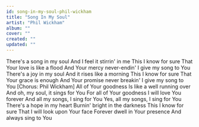 ```yaml
---
id: song-in-my-soul-phil-wickham
title: "Song In My Soul"
artist: "Phil Wickham"
album: ""
cover: ""
created: ""
updated: ""
---
```


There's a song in my soul
And I feel it stirrin' in me
This I know for sure
That Your love is like a flood
And Your mercy never-endin'
I give my song to You
There's a joy in my soul
And it rises like a morning
This I know for sure
That Your grace is enough
And Your promise never breakin'
I give my song to You
[Chorus: Phil Wickham]
All of Your goodness
Is like a well running over
And oh, my soul, it sings for You
For all of Your goodness
I will love You forever
And all my songs, I sing for You
Yes, all my songs, I sing for You
There's a hope in my heart
Burnin' bright in the darkness
This I know for sure
That I will look upon Your face
Forever dwell in Your presence
And always sing to You